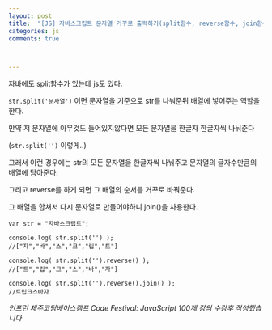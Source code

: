 ```yaml
---
layout: post
title:  "[JS] 자바스크립트 문자열 거꾸로 출력하기(split함수, reverse함수, join함수)"
categories: js
comments: true



---
```






자바에도 split함수가 있는데 js도 있다.

`str.split('문자열')` 이면 문자열을 기준으로 str를 나눠준뒤 배열에 넣어주는 역할을 한다.

만약 저 문자열에 아무것도 들어있지않다면 모든 문자열을 한글자 한글자씩 나눠준다

(`str.split('')` 이렇게..)

그래서 이런 경우에는 str의 모든 문자열을 한글자씩 나눠주고 문자열의 글자수만큼의 배열에 담아준다.

그리고 reverse를 하게 되면 그 배열의 순서를 거꾸로 바꿔준다.

그 배열을 합쳐서 다시 문자열로 만들어야하니 join()을 사용한다.

```
var str = "자바스크립트";

console.log( str.split('') );
//["자","바","스","크","립","트"]

console.log( str.split('').reverse() );
//["트","립","크","스","바","자"]

console.log( str.split('').reverse().join() );
//트립크스바자
```

*인프런 제주코딩베이스캠프 Code Festival: JavaScript 100제 강의 수강후 작성했습니다*